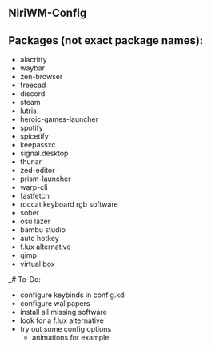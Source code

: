﻿## NiriWM-Config
## Packages (not exact package names):
- alacritty
- waybar
- zen-browser
- freecad
- discord
- steam
- lutris
- heroic-games-launcher
- spotify
- spicetify
- keepassxc
- signal.desktop
- thunar
- zed-editor
- prism-launcher
- warp-cli
- fastfetch
- roccat keyboard rgb software
- sober
- osu lazer
- bambu studio
- auto hotkey
- f.lux alternative
- gimp
- virtual box

_# To-Do:
 - configure keybinds in config.kdl
 - configure wallpapers
 - install all missing software
 - look for a f.lux alternative
 - try out some config options
   - animations for example
